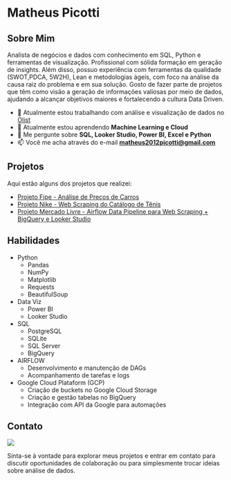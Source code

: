 # Matheus Picotti
## Sobre Mim
Analista de negócios e dados com conhecimento em SQL, Python e ferramentas de visualização. Profissional com sólida formação em geração de insights. Além disso, possuo experiência com ferramentas da qualidade (SWOT,PDCA, 5W2H), Lean e metodologias ágeis, com foco na análise da causa raiz do problema e em sua solução. Gosto de fazer parte de projetos que têm como visão a geração de informações valiosas por meio de dados, ajudando a alcançar objetivos maiores e fortalecendo a cultura Data Driven.
- 🔭 Atualmente estou trabalhando com análise e visualização de dados no [Olist](https://olist.com)
- 🌱 Atualmente estou aprendendo **Machine Learning e Cloud**
- 💬 Me pergunte sobre **SQL, Looker Studio, Power BI, Excel e Python**
- 📫 Você me acha através do e-mail **matheus2012picotti@gmail.com**

## Projetos

Aqui estão alguns dos projetos que realizei:

- [Projeto Fipe - Análise de Preços de Carros](https://github.com/picotti-matheus/fipe)
- [Projeto Nike - Web Scraping do Catálogo de Tênis](https://github.com/picotti-matheus/nike)
- [Projeto Mercado Livre - Airflow Data Pipeline para Web Scraping + BigQuery e Looker Studio](https://github.com/picotti-matheus/airflow_mercadolivre#projeto-mercado-livre---airflow-data-pipeline-para-web-scraping--bigquery-e-looker-studio)

## Habilidades

- Python
  * Pandas
  * NumPy
  * Matplotlib
  * Requests
  * BeautifulSoup
- Data Viz
  * Power BI
  * Looker Studio
- SQL
  * PostgreSQL
  * SQLite
  * SQL Server
  * BigQuery
- AIRFLOW
  * Desenvolvimento e manutenção de DAGs
  * Acompanhamento de tarefas e logs
- Google Cloud Plataform (GCP)
  * Criação de buckets no Google Cloud Storage
  * Criação e gestão tabelas no BigQuery
  * Integração com API da Google para automações
    
  
## Contato
[<img src="https://img.shields.io/badge/linkedin-%230077B5.svg?&style=for-the-badge&logo=linkedin&logoColor=white" />](https://www.linkedin.com/in/matheus-picotti-528904158/)

Sinta-se à vontade para explorar meus projetos e entrar em contato para discutir oportunidades de colaboração ou para simplesmente trocar ideias sobre análise de dados.
